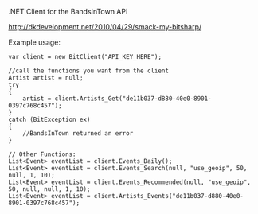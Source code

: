 .NET Client for the BandsInTown API

<a href="http://dkdevelopment.net/2010/04/29/smack-my-bitsharp/">http://dkdevelopment.net/2010/04/29/smack-my-bitsharp/</a>

Example usage:

	var client = new BitClient("API_KEY_HERE");
 
	//call the functions you want from the client
	Artist artist = null;
    try
    {
        artist = client.Artists_Get("de11b037-d880-40e0-8901-0397c768c457");
    }
    catch (BitException ex)
    {
        //BandsInTown returned an error
    }

    // Other Functions:
    List<Event> eventList = client.Events_Daily();
    List<Event> eventList = client.Events_Search(null, "use_geoip", 50, null, 1, 10);
    List<Event> eventList = client.Events_Recommended(null, "use_geoip", 50, null, null, 1, 10);
    List<Event> eventList = client.Artists_Events("de11b037-d880-40e0-8901-0397c768c457");